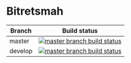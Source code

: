 # Bitretsmah

|Branch             |Build status                                                  
|-------------------|-----------------------------------------------------
|master             |[![master branch build status](https://travis-ci.org/zbigniew-klasik/Bitretsmah.svg?branch=master)](https://travis-ci.org/zbigniew-klasik/Bitretsmah)
|develop            |[![master branch build status](https://travis-ci.org/zbigniew-klasik/Bitretsmah.svg?branch=develop)](https://travis-ci.org/zbigniew-klasik/Bitretsmah)